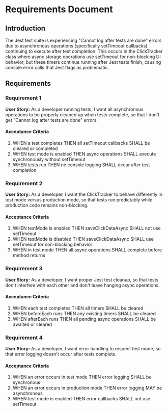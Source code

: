 # Requirements Document

## Introduction

The Jest test suite is experiencing "Cannot log after tests are done" errors due to asynchronous operations (specifically setTimeout callbacks) continuing to execute after test completion. This occurs in the ClickTracker class where async storage operations use setTimeout for non-blocking UI behavior, but these timers continue running after Jest tests finish, causing console.error calls that Jest flags as problematic.

## Requirements

### Requirement 1

**User Story:** As a developer running tests, I want all asynchronous operations to be properly cleaned up when tests complete, so that I don't get "Cannot log after tests are done" errors.

#### Acceptance Criteria

1. WHEN a test completes THEN all setTimeout callbacks SHALL be cleared or completed
2. WHEN test mode is enabled THEN async operations SHALL execute synchronously without setTimeout
3. WHEN tests run THEN no console logging SHALL occur after test completion

### Requirement 2

**User Story:** As a developer, I want the ClickTracker to behave differently in test mode versus production mode, so that tests run predictably while production code remains non-blocking.

#### Acceptance Criteria

1. WHEN testMode is enabled THEN saveClickDataAsync SHALL not use setTimeout
2. WHEN testMode is disabled THEN saveClickDataAsync SHALL use setTimeout for non-blocking behavior
3. WHEN in test mode THEN all async operations SHALL complete before method returns

### Requirement 3

**User Story:** As a developer, I want proper Jest test cleanup, so that tests don't interfere with each other and don't leave hanging async operations.

#### Acceptance Criteria

1. WHEN each test completes THEN all timers SHALL be cleared
2. WHEN beforeEach runs THEN any existing timers SHALL be cleared
3. WHEN afterEach runs THEN all pending async operations SHALL be awaited or cleared

### Requirement 4

**User Story:** As a developer, I want error handling to respect test mode, so that error logging doesn't occur after tests complete.

#### Acceptance Criteria

1. WHEN an error occurs in test mode THEN error logging SHALL be synchronous
2. WHEN an error occurs in production mode THEN error logging MAY be asynchronous
3. WHEN test mode is enabled THEN error callbacks SHALL not use setTimeout
